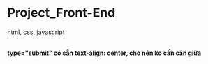 # Project_Front-End
html, css, javascript


<br>
<b> type="submit" có sẵn text-align: center, cho nên ko cần căn giữa </b>
